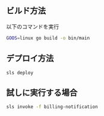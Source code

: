 ## ビルド方法

以下のコマンドを実行

```sh
GOOS=linux go build -o bin/main
```

## デプロイ方法

```
sls deploy
```

## 試しに実行する場合

```bash
sls invoke -f billing-notification
```